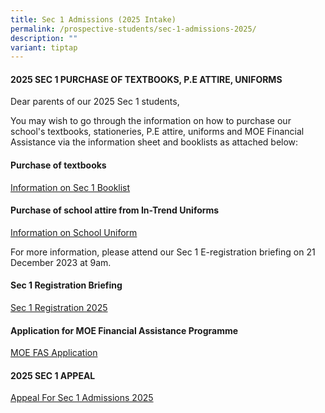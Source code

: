 ```yaml
---
title: Sec 1 Admissions (2025 Intake)
permalink: /prospective-students/sec-1-admissions-2025/
description: ""
variant: tiptap
---
```

<h4>2025 SEC 1 PURCHASE OF TEXTBOOKS, P.E ATTIRE, UNIFORMS</h4>
<p>Dear parents of our 2025 Sec 1 students,</p>
<p>You may wish to go through the information on how to purchase our school's
textbooks, stationeries, P.E attire, uniforms and MOE Financial Assistance
via the information sheet and booklists as attached below:&nbsp;</p>
<h4>Purchase of textbooks</h4>
<p><a href="/files/2024_Booklist__Sec_1_.pdf" rel="noopener noreferrer nofollow" target="_blank">Information on Sec 1 Booklist</a>
</p>
<h4>Purchase of school attire from In-Trend Uniforms</h4>
<p><a href="/files/2024_Uniform.pdf" rel="noopener noreferrer nofollow" target="_blank">Information on School Uniform</a>
</p>
<p>For more information, please attend our Sec 1 E-registration briefing
on 21 December 2023 at 9am.</p>
<h4>Sec 1 Registration Briefing</h4>
<p><a href="https://www.temaseksec.moe.edu.sg/events/upcoming-events/sec-1-registration-2025/" rel="noopener noreferrer nofollow" target="_blank">Sec 1 Registration 2025</a>
</p>
<h4>Application for MOE Financial Assistance Programme</h4>
<p><a href="https://www.temaseksec.moe.edu.sg/prospective-students/financial-information/" rel="noopener noreferrer nofollow" target="_blank">MOE FAS Application</a>
</p>
<h4>2025 SEC 1 APPEAL</h4>
<p><a href="https://www.temaseksec.moe.edu.sg/prospective-students/appeal-for-sec-1-admissions-2024/" rel="noopener noreferrer nofollow" target="_blank">Appeal For Sec 1 Admissions 2025</a>
</p>
<p></p>